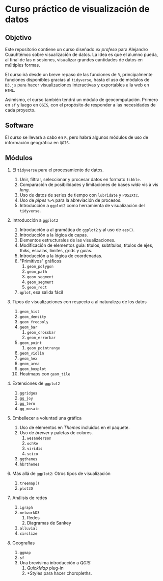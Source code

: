 # Curso práctico de visualización de datos

## Objetivo

Este repositorio contiene un curso diseñado *ex profeso* para Alejandro Cuauhtémoc sobre visualización de datos. La idea es que el alumno pueda, al final de las n sesiones, visualizar grandes cantidades de datos en múltiples formas.

El curso irá desde un breve repaso de las funciones de `R`, principalmente funciones disponibles gracias al `tidyverse`, hasta el uso de módulos de `D3.js` para hacer visualizaciones interactivas y exportables a la web en `HTML`. 

Asimismo, el curso también tendrá un módulo de geocomputación. Primero en `sf` y luego en `QGIS`, con el propósito de responder a las necesidades de cada proyecto.

## Software

El curso se llevará a cabo en `R`, pero habrá algunos módulos de uso de información geográfica en `QGIS`.

## Módulos

1. El `tidyverse` para el procesamiento de datos.
    1. Unir, filtrar, seleccionar y procesar datos en formato `tibble`.
    2. Comparación de posibilidades y limitaciones de bases *wide* vis à vis *long*.
    3. Uso de datos de series de tiempo con `lubridate` y `POSIXtc`.
    4. Uso de *pipes* `%>%` para la abreviación de procesos.
    5. Introducción a `ggplot2` como herramienta de visualización del `tidyverse`.

2. Introducción a `ggplot2`
    1. Introducción a al gramática de `ggplot2` y al uso de `aes()`.
    2. Introducción a la lógica de capas.
    3. Elementos estructurales de las visualizaciones.
    4. Modificación de elementos guía: títulos, subtítulos, títulos de ejes, thiks, escalas, límites, grids y guías.
    5. Introducción a la lógica de coordenadas.
    6. "Primitivos" gráficos
        1. `geom_polygon`
        2. `geom_path`
        3. `geom_segment`
        4. `geom_segment`
        5. `geom_rect`
    7. `qplot`, esa salida fácil

3. Tipos de visualizaciones con respecto a al naturaleza de los datos
    1. `geom_hist`
    2. `geom_density`
    3. `geom_freqpoly`
    4. `geom_bar`
        1. `geom_crossbar`
        2. `geom_errorbar`
    5. `geom_point`
        1. `geom_pointrange`
    6. `geom_violin`
    7. `geom_hex`
    8. `geom_area`
    9. `geom_boxplot`
    10. Heatmaps con `geom_tile`

4. Extensiones de `ggplot2`
    1. `ggridges`
    2. `gg_joy`
    3. `gg_tern`
    4. `gg_mosaic`

5. Embellecer a voluntad una gráfica
    1. Uso de elementos en *Themes* incluidos en el paquete.
    2. Uso de *brewer* y paletas de colores.
        1. `wesanderson`
        2. `ochRe`
        3. `viridis`
        4. `scico`
    3. `ggthemes`
    4. `hbrthemes`

6. Más allá de `ggplot2`: Otros tipos de visualización
    1. `treemap()`
    2. `plot3D`

7. Análisis de redes
    1. `igraph`
    2. `networkD3`
        1. Redes
        2. Diagramas de Sankey
    3. `alluvial`
    4. `circlize`

8. Geografías
    1. `ggmap`
    2. `sf`
    3. Una brevísima introducción a *QGIS*
        1. *QuickMap* plug-in
        2. *Styles para hacer choropleths.
